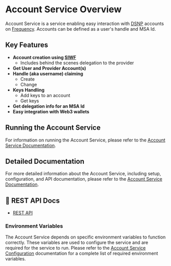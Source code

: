 # Account Service Overview

Account Service is a service enabling easy interaction with [DSNP](https://dsnp.org/) accounts on [Frequency](https://docs.frequency.xyz/). Accounts can be defined as a user's handle and MSA Id.

## Key Features

- **Account creation using [SIWF](https://github.com/ProjectLibertyLabs/siwf)**
  - Includes behind the scenes delegation to the provider
- **Get User and Provider Account(s)**
- **Handle (aka username) claiming**
  - Create
  - Change
- **Keys Handling**
  - Add keys to an account
  - Get keys
- **Get delegation info for an MSA Id**
- **Easy integration with Web3 wallets**

## Running the Account Service

For information on running the Account Service, please refer to the [Account Service Documentation](https://projectlibertylabs.github.io/gateway/Run/AccountService/RunAccountService.html).

## Detailed Documentation

For more detailed information about the Account Service, including setup, configuration, and API documentation, please refer to the [Account Service Documentation](https://projectlibertylabs.github.io/gateway/Build/AccountService/AccountService.html).

## 🚀 REST API Docs

- [REST API](https://projectlibertylabs.github.io/account-service)

### Environment Variables

The Account Service depends on specific environment variables to function correctly. These variables are used to configure the service and are required for the service to run. Please refer to the [Account Service Configuration](https://projectlibertylabs.github.io/gateway/Build/AccountService/AccountService.html#configuration) documentation for a complete list of required environment variables.
